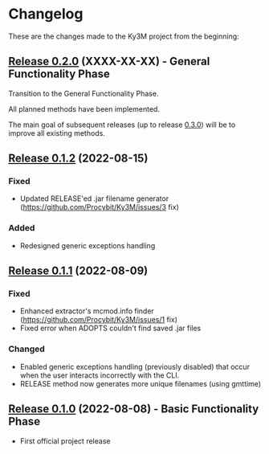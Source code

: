 # Changelog

These are the changes made to the Ky3M project from the beginning:

## [Release 0.2.0](https://github.com/Procybit/Ky3m/releases/tag/v0.2.0) (XXXX-XX-XX) - General Functionality Phase

Transition to the General Functionality Phase.

All planned methods have been implemented.

The main goal of subsequent releases (up to release [0.3.0](https://github.com/Procybit/Ky3m/releases/tag/v0.3.0)) will be to improve all existing methods.

## [Release 0.1.2](https://github.com/Procybit/Ky3m/releases/tag/v0.1.2) (2022-08-15)

### Fixed

- Updated RELEASE'ed .jar filename generator (https://github.com/Procybit/Ky3M/issues/3 fix)

### Added

- Redesigned generic exceptions handling

## [Release 0.1.1](https://github.com/Procybit/Ky3M/releases/tag/v0.1.1) (2022-08-09)

### Fixed

- Enhanced extractor's mcmod.info finder (https://github.com/Procybit/Ky3M/issues/1 fix)
- Fixed error when ADOPTS couldn't find saved .jar files

### Changed

- Enabled generic exceptions handling (previously disabled) that occur when the user interacts incorrectly with the CLI.
- RELEASE method now generates more unique filenames (using gmttime)

## [Release 0.1.0](https://github.com/Procybit/Ky3M/releases/tag/v0.1.0) (2022-08-08) - Basic Functionality Phase

- First official project release
